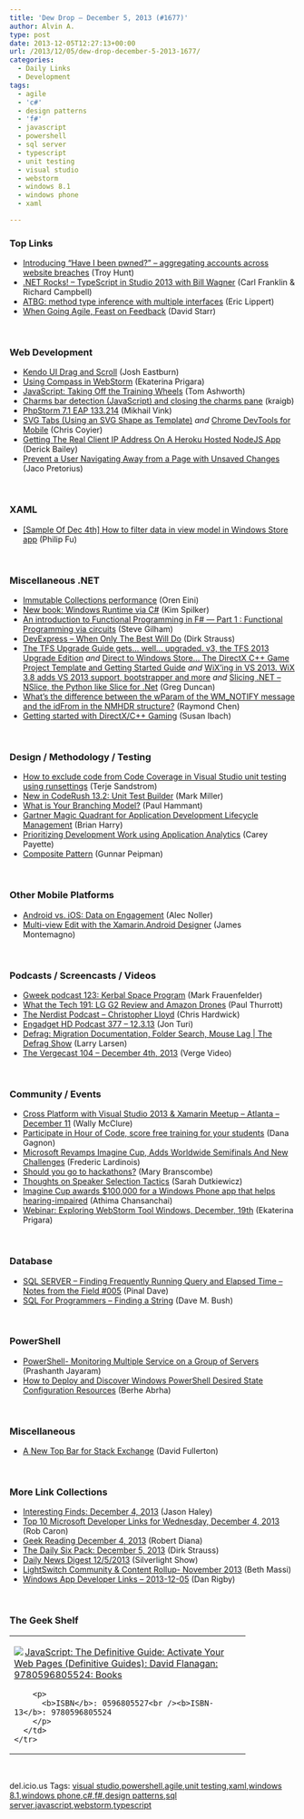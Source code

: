 ```yaml
---
title: 'Dew Drop – December 5, 2013 (#1677)'
author: Alvin A.
type: post
date: 2013-12-05T12:27:13+00:00
url: /2013/12/05/dew-drop-december-5-2013-1677/
categories:
  - Daily Links
  - Development
tags:
  - agile
  - 'c#'
  - design patterns
  - 'f#'
  - javascript
  - powershell
  - sql server
  - typescript
  - unit testing
  - visual studio
  - webstorm
  - windows 8.1
  - windows phone
  - xaml

---
```

### <a name="top"></a>Top Links

  * <a href="http://feedproxy.google.com/~r/TroyHunt/~3/R3aSxlegkjM/introducing-have-i-been-pwned.html" target="_blank">Introducing “Have I been pwned?” – aggregating accounts across website breaches</a> (Troy Hunt)
  * <a href="http://www.dotnetrocks.com/default.aspx?ShowNum=930" target="_blank">.NET Rocks! &#8211; TypeScript in Studio 2013 with Bill Wagner</a> (Carl Franklin & Richard Campbell)
  * <a href="http://ericlippert.com/2013/12/04/atbg-method-type-inference-with-multiple-interfaces/?utm_source=rss&utm_medium=rss&utm_campaign=atbg-method-type-inference-with-multiple-interfaces" target="_blank">ATBG: method type inference with multiple interfaces</a> (Eric Lippert)
  * <a href="http://visualstudiomagazine.com/articles/2013/11/01/when-going-agile-feast-on-feedback.aspx" target="_blank">When Going Agile, Feast on Feedback</a> (David Starr)

&nbsp;

### <a name="web"></a>Web Development

  * <a href="http://blog.falafel.com/Blogs/JoshEastburn/josh-eastburn/2013/12/04/kendo-ui-drag-and-scroll" target="_blank">Kendo UI Drag and Scroll</a> (Josh Eastburn)
  * <a href="http://blog.jetbrains.com/webstorm/2013/12/using-compass-in-webstorm/?utm_source=rss&utm_medium=rss&utm_campaign=using-compass-in-webstorm" target="_blank">Using Compass in WebStorm</a> (Ekaterina Prigara)
  * <a href="http://feedproxy.google.com/~r/24ways/~3/WConAVBfXB8/" target="_blank">JavaScript: Taking Off the Training Wheels</a> (Tom Ashworth)
  * <a href="http://kraigbrockschmidt.com/blog/?p=1206" target="_blank">Charms bar detection (JavaScript) and closing the charms pane</a> (kraigb)
  * <a href="http://blog.jetbrains.com/phpstorm/2013/12/phpstorm-7-1-eap-133-214/?utm_source=rss&utm_medium=rss&utm_campaign=phpstorm-7-1-eap-133-214" target="_blank">PhpStorm 7.1 EAP 133.214</a> (Mikhail Vink)
  * <a href="http://css-tricks.com/svg-tabs-using-svg-shape-template/" target="_blank">SVG Tabs (Using an SVG Shape as Template)</a> _and_ <a href="http://www.html5rocks.com/en/tutorials/developertools/mobile/" target="_blank">Chrome DevTools for Mobile</a> (Chris Coyier)
  * <a href="http://feedproxy.google.com/~r/LosTechies/~3/z5zxsj5Ouj4/" target="_blank">Getting The Real Client IP Address On A Heroku Hosted NodeJS App</a> (Derick Bailey)
  * <a href="http://www.jacopretorius.net/2013/12/prevent-a-user-navigating-away-from-a-page-with-unsaved-changes.html" target="_blank">Prevent a User Navigating Away from a Page with Unsaved Changes</a> (Jaco Pretorius)

&nbsp;

### <a name="silverlight"></a>XAML

  * <a href="http://blogs.msdn.com/b/codefx/archive/2013/12/05/sample-of-dec-4th-how-to-filter-data-in-view-model-in-windows-store-app.aspx" target="_blank">[Sample Of Dec 4th] How to filter data in view model in Windows Store app</a> (Philip Fu)

&nbsp;

### <a name="dotnet"></a>Miscellaneous .NET

  * <a href="http://feedproxy.google.com/~r/AyendeRahien/~3/C_OSY0XY-f4/immutable-collections-performance" target="_blank">Immutable Collections performance</a> (Oren Eini)
  * <a href="http://blogs.msdn.com/b/microsoft_press/archive/2013/12/05/new-book-windows-runtime-via-c.aspx" target="_blank">New book: Windows Runtime via C#</a> (Kim Spilker)
  * <a href="http://stevegilham.blogspot.com/2013/12/an-introduction-to-functional.html" target="_blank">An introduction to Functional Programming in F# &#8212; Part 1 : Functional Programming via circuits</a> (Steve Gilham)
  * <a href="http://feeds.feedblitz.com/~/51541383/0/dirkstrauss~DevExpress-When-Only-The-Best-Will-Do" target="_blank">DevExpress – When Only The Best Will Do</a> (Dirk Strauss)
  * <a href="http://coolthingoftheday.blogspot.com/2013/12/the-tfs-upgrade-guide-gets-well.html" target="_blank">The TFS Upgrade Guide gets&#8230; well&#8230; upgraded. v3, the TFS 2013 Upgrade Edition</a> _and_ <a href="http://channel9.msdn.com/coding4fun/blog/Direct-to-Windows-Store-The-DirectX-C-Game-Project-Template-and-Getting-Started-Guide" target="_blank">Direct to Windows Store&#8230; The DirectX C++ Game Project Template and Getting Started Guide</a> _and_ <a href="http://coolthingoftheday.blogspot.com/2013/12/wix-in-vs-2013-wix-38-adds-vs-2013.html" target="_blank">WiX&#8217;ing in VS 2013. WiX 3.8 adds VS 2013 support, bootstrapper and more</a> _and_ <a href="http://coolthingoftheday.blogspot.com/2013/12/slicing-net-nslice-python-like-slice.html" target="_blank">Slicing .NET &#8211; NSlice, the Python like Slice for .Net</a> (Greg Duncan)
  * <a href="http://blogs.msdn.com/b/oldnewthing/archive/2013/12/04/10473637.aspx" target="_blank">What&#8217;s the difference between the wParam of the WM_NOTIFY message and the idFrom in the NMHDR structure?</a> (Raymond Chen)
  * <a href="http://blogs.msdn.com/b/cdnstudents/archive/2013/12/04/getting-started-with-directx-c-gaming.aspx" target="_blank">Getting started with DirectX/C++ Gaming</a> (Susan Ibach)

&nbsp;

### <a name="design"></a>Design / Methodology / Testing

  * <a href="http://feedproxy.google.com/~r/Terje/~3/2zninIMZdjY/how-to-exclude-code-from-code-coverage-in-visual-studio.aspx" target="_blank">How to exclude code from Code Coverage in Visual Studio unit testing using runsettings</a> (Terje Sandstrom)
  * <a href="https://community.devexpress.com:443/blogs/markmiller/archive/2013/12/04/new-in-coderush-13-2-unit-test-builder.aspx" target="_blank">New in CodeRush 13.2: Unit Test Builder</a> (Mark Miller)
  * <a href="http://feedproxy.google.com/~r/paulhammant/~3/KPaYdbB2SCA/what_is_your_branching_model" target="_blank">What is Your Branching Model?</a> (Paul Hammant)
  * <a href="http://blogs.msdn.com/b/bharry/archive/2013/12/04/gartner-magic-quadrant-for-application-development-lifecycle-management.aspx" target="_blank">Gartner Magic Quadrant for Application Development Lifecycle Management</a> (Brian Harry)
  * <a href="http://feedproxy.google.com/~r/Telerik/~3/XaexctsiVqo/prioritizing-development-work-using-application-analytics" target="_blank">Prioritizing Development Work using Application Analytics</a> (Carey Payette)
  * <a href="http://feedproxy.google.com/~r/gunnarpeipman/~3/OdhkPf-7quQ/" target="_blank">Composite Pattern</a> (Gunnar Peipman)

&nbsp;

### <a name="mobile"></a>Other Mobile Platforms

  * <a href="http://java.dzone.com/articles/android-vs-ios-data-engagement" target="_blank">Android vs. iOS: Data on Engagement</a> (Alec Noller)
  * <a href="http://blog.xamarin.com/multi-view-edit-with-the-xamarin.android-designer/" target="_blank">Multi-view Edit with the Xamarin.Android Designer</a> (James Montemagno)

&nbsp;

### <a name="podcasts"></a>Podcasts / Screencasts / Videos

  * <a href="http://gweek.libsyn.com/gweek-podcast-123-kerbal-space-program" target="_blank">Gweek podcast 123: Kerbal Space Program</a> (Mark Frauenfelder)
  * <a href="http://winsupersite.com/podcasts/what-tech-191-lg-g2-review-and-amazon-drones" target="_blank">What the Tech 191: LG G2 Review and Amazon Drones</a> (Paul Thurrott)
  * <a href="http://nerdist.libsyn.com/christopher-lloyd" target="_blank">The Nerdist Podcast &#8211; Christopher Lloyd</a> (Chris Hardwick)
  * <a href="http://www.engadget.com/2013/12/04/engadget-hd-podcast-377/?ncid=rss_truncated" target="_blank">Engadget HD Podcast 377 &#8211; 12.3.13</a> (Jon Turi)
  * <a href="http://channel9.msdn.com/Shows/The-Defrag-Show/Defrag-Migration-Documentation-Folder-Search-Mouse-Lag" target="_blank">Defrag: Migration Documentation, Folder Search, Mouse Lag | The Defrag Show</a> (Larry Larsen)
  * <a href="http://www.theverge.com/2013/12/4/5169002/the-vergecast-104-december-4th-2013-video" target="_blank">The Vergecast 104 &#8211; December 4th, 2013</a> (Verge Video)

&nbsp;

### <a name="events"></a>Community / Events

  * <a href="http://morewally.com/cs/blogs/wallym/archive/2013/12/04/cross-platform-with-visual-studio-2013-amp-xamarin-meetup-atlanta-december-11.aspx" target="_blank">Cross Platform with Visual Studio 2013 & Xamarin Meetup &#8211; Atlanta &#8211; December 11</a> (Wally McClure)
  * <a href="http://blog.pluralsight.com/hour-of-code-grants" target="_blank">Participate in Hour of Code, score free training for your students</a> (Dana Gagnon)
  * <a href="http://feedproxy.google.com/~r/Techcrunch/~3/T3Zg368h9Hs/" target="_blank">Microsoft Revamps Imagine Cup, Adds Worldwide Semifinals And New Challenges</a> (Frederic Lardinois)
  * <a href="http://blog.pluralsight.com/should-you-go-to-hackathons" target="_blank">Should you go to hackathons?</a> (Mary Branscombe)
  * <a href="http://codinggeekette.com/2013/12/04/thoughts-on-speaker-selection-tactics/" target="_blank">Thoughts on Speaker Selection Tactics</a> (Sarah Dutkiewicz)
  * <a href="http://blogs.technet.com/b/firehose/archive/2013/12/04/imagine-cup-awards-100-000-for-a-windows-phone-app-that-helps-hearing-impaired.aspx" target="_blank">Imagine Cup awards $100,000 for a Windows Phone app that helps hearing-impaired</a> (Athima Chansanchai)
  * <a href="http://blog.jetbrains.com/webstorm/2013/12/webinar-exploring-webstorm-tool-windows/?utm_source=rss&utm_medium=rss&utm_campaign=webinar-exploring-webstorm-tool-windows" target="_blank">Webinar: Exploring WebStorm Tool Windows, December, 19th</a> (Ekaterina Prigara)

&nbsp;

### <a name="sql"></a>Database

  * <a href="http://blog.sqlauthority.com/2013/12/05/sql-server-finding-frequently-running-query-and-elapsed-time-notes-from-the-field-005/" target="_blank">SQL SERVER – Finding Frequently Running Query and Elapsed Time – Notes from the Field #005</a> (Pinal Dave)
  * <a href="http://blog.dmbcllc.com/sql-for-programmers-finding-a-string/" target="_blank">SQL For Programmers – Finding a String</a> (Dave M. Bush)

&nbsp;

### <a name="ps"></a>PowerShell

  * <a href="http://www.sqlservercentral.com/blogs/powersql-by-prashanth-jayaram/2013/12/04/powershell-monitoring-multiple-service-on-a-group-of-servers/" target="_blank">PowerShell- Monitoring Multiple Service on a Group of Servers</a> (Prashanth Jayaram)
  * <a href="http://blogs.msdn.com/b/powershell/archive/2013/12/05/how-to-deploy-and-discover-windows-powershell-desired-state-configuration-resources.aspx" target="_blank">How to Deploy and Discover Windows PowerShell Desired State Configuration Resources</a> (Berhe Abrha)

&nbsp;

### <a name="misc"></a>Miscellaneous

  * <a href="http://blog.stackoverflow.com/2013/12/a-new-top-bar-for-stack-exchange/" target="_blank">A New Top Bar for Stack Exchange</a> (David Fullerton)

&nbsp;

### <a name="links"></a>More Link Collections

  * <a href="http://jasonhaley.com/blog/post/2013/12/04/Interesting-Finds-December-4-2013.aspx" target="_blank">Interesting Finds: December 4, 2013</a> (Jason Haley)
  * <a href="http://blogs.msdn.com/b/robcaron/archive/2013/12/04/top-10-microsoft-developer-links-for-wednesday-december-4-2013.aspx" target="_blank">Top 10 Microsoft Developer Links for Wednesday, December 4, 2013</a> (Rob Caron)
  * <a href="http://feeds.regulargeek.com/~r/RegularGeek/~3/3jOwNKGeaJc/" target="_blank">Geek Reading December 4, 2013</a> (Robert Diana)
  * <a href="http://feeds.feedblitz.com/~/51594010/0/dirkstrauss~The-Daily-Six-Pack-December" target="_blank">The Daily Six Pack: December 5, 2013</a> (Dirk Strauss)
  * <a href="http://feedproxy.google.com/~r/silverlightshow/~3/5KqORZ6V6CQ/Daily-News-Digest-12-5-2013.aspx" target="_blank">Daily News Digest 12/5/2013</a> (Silverlight Show)
  * <a href="http://blogs.msdn.com/b/bethmassi/archive/2013/12/04/lightswitch-community-amp-content-rollup-november-2013.aspx" target="_blank">LightSwitch Community & Content Rollup- November 2013</a> (Beth Massi)
  * <a href="http://feedproxy.google.com/~r/DanRigby/~3/Oa4WssSkPU8/" target="_blank">Windows App Developer Links &#8211; 2013-12-05</a> (Dan Rigby)

&nbsp;

### <a name="shelf"></a>The Geek Shelf

<div id="scid:7dc1bd33-94bd-46fd-a20b-0131235bcd47:7a864cc9-da8a-4fc6-a845-9dc1f7b63044" class="wlWriterEditableSmartContent" style="float: none; padding-bottom: 0px; padding-top: 0px; padding-left: 0px; margin: 0px; display: inline; padding-right: 0px">
  <table cellspacing="0" cellpadding="2" width="400" border="0" unselectable="on">
    <tr>
      <td valign="top" width="400">
        <p>
          <a title="JavaScript: The Definitive Guide: Activate Your Web Pages (Definitive Guides): David Flanagan: 9780596805524: Books" href="http://www.amazon.com/exec/obidos/ASIN/0596805527/alvinashcraft-20"><img data-recalc-dims="1" decoding="async" src="https://i0.wp.com/images.amazon.com/images/P/0596805527.01.MZZZZZZZ.jpg?w=660" border="0" align="left" style="float:left" />JavaScript: The Definitive Guide: Activate Your Web Pages (Definitive Guides): David Flanagan: 9780596805524: Books</a>
        </p>
        
        <p>
          <b>ISBN</b>: 0596805527<br /><b>ISBN-13</b>: 9780596805524
        </p>
      </td>
    </tr>
  </table>
</div>

&nbsp;

<div id="scid:0767317B-992E-4b12-91E0-4F059A8CECA8:3342777a-a53e-41ed-96b1-d584a73437b6" class="wlWriterEditableSmartContent" style="float: none; padding-bottom: 0px; padding-top: 0px; padding-left: 0px; margin: 0px; display: inline; padding-right: 0px">
  del.icio.us Tags: <a href="http://del.icio.us/popular/visual+studio" rel="tag">visual studio</a>,<a href="http://del.icio.us/popular/powershell" rel="tag">powershell</a>,<a href="http://del.icio.us/popular/agile" rel="tag">agile</a>,<a href="http://del.icio.us/popular/unit+testing" rel="tag">unit testing</a>,<a href="http://del.icio.us/popular/xaml" rel="tag">xaml</a>,<a href="http://del.icio.us/popular/windows+8.1" rel="tag">windows 8.1</a>,<a href="http://del.icio.us/popular/windows+phone" rel="tag">windows phone</a>,<a href="http://del.icio.us/popular/c%23" rel="tag">c#</a>,<a href="http://del.icio.us/popular/f%23" rel="tag">f#</a>,<a href="http://del.icio.us/popular/design+patterns" rel="tag">design patterns</a>,<a href="http://del.icio.us/popular/sql+server" rel="tag">sql server</a>,<a href="http://del.icio.us/popular/javascript" rel="tag">javascript</a>,<a href="http://del.icio.us/popular/webstorm" rel="tag">webstorm</a>,<a href="http://del.icio.us/popular/typescript" rel="tag">typescript</a>
</div>